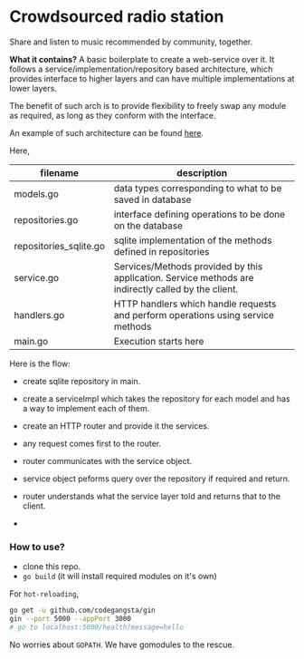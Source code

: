 # Crowdsourced radio station
Share and listen to music recommended by community, together.

**What it contains?**
A basic boilerplate to create a web-service over it.
It follows a service/implementation/repository based architecture, which provides interface to higher layers and can have multiple implementations at lower layers.

The benefit of such arch is to provide flexibility to freely swap any module as required, as long as they conform with the interface.

An example of such architecture can be found [here](https://github.com/himanshub16/outbound-go).

Here,

| filename               | description                                                                                         |
|------------------------|-----------------------------------------------------------------------------------------------------|
| models.go              | data types corresponding to what to be saved in database                                            |
| repositories.go        | interface defining operations to be done on the database                                            |
| repositories_sqlite.go | sqlite implementation of the methods defined in repositories                                        |
| service.go             | Services/Methods provided by this application. Service methods are indirectly called by the client. |
| handlers.go            | HTTP handlers which handle requests and perform operations using service methods                    |
| main.go                | Execution starts here                                                                               |


Here is the flow:
- create sqlite repository in main.
- create a serviceImpl which takes the repository for each model and has a way to implement each of them.
- create an HTTP router and provide it the services.

- any request comes first to the router.
- router communicates with the service object.
- service object peforms query over the repository if required and return.
- router understands what the service layer told and returns that to the client.
- 

### How to use?
- clone this repo.
- `go build` (it will install required modules on it's own)

For `hot-reloading`,
```bash
go get -u github.com/codegangsta/gin
gin --port 5000 --appPort 3000
# go to localhost:5000/health?message=hello
```

No worries about `GOPATH`. We have gomodules to the rescue.
